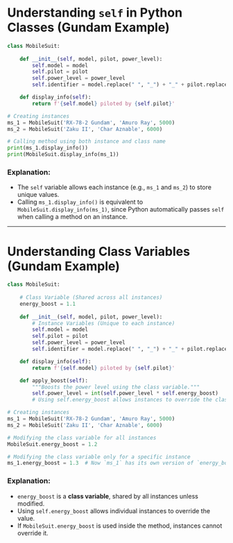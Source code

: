 # Understanding `self` in Python Classes (Gundam Example)  

```python
class MobileSuit:
    
    def __init__(self, model, pilot, power_level):
        self.model = model
        self.pilot = pilot
        self.power_level = power_level
        self.identifier = model.replace(" ", "_") + "_" + pilot.replace(" ", "_")

    def display_info(self):
        return f'{self.model} piloted by {self.pilot}'

# Creating instances
ms_1 = MobileSuit('RX-78-2 Gundam', 'Amuro Ray', 5000)
ms_2 = MobileSuit('Zaku II', 'Char Aznable', 6000)

# Calling method using both instance and class name
print(ms_1.display_info())  
print(MobileSuit.display_info(ms_1))  
```

### Explanation:
- The `self` variable allows each instance (e.g., `ms_1` and `ms_2`) to store unique values.  
- Calling `ms_1.display_info()` is equivalent to `MobileSuit.display_info(ms_1)`, since Python automatically passes `self` when calling a method on an instance.  

---

# Understanding Class Variables (Gundam Example)  

```python
class MobileSuit:
    
    # Class Variable (Shared across all instances)
    energy_boost = 1.1  
    
    def __init__(self, model, pilot, power_level):
        # Instance Variables (Unique to each instance)
        self.model = model
        self.pilot = pilot
        self.power_level = power_level
        self.identifier = model.replace(" ", "_") + "_" + pilot.replace(" ", "_")

    def display_info(self):
        return f'{self.model} piloted by {self.pilot}'

    def apply_boost(self):
        """Boosts the power level using the class variable."""
        self.power_level = int(self.power_level * self.energy_boost)  
        # Using self.energy_boost allows instances to override the class value

# Creating instances
ms_1 = MobileSuit('RX-78-2 Gundam', 'Amuro Ray', 5000)
ms_2 = MobileSuit('Zaku II', 'Char Aznable', 6000)

# Modifying the class variable for all instances
MobileSuit.energy_boost = 1.2  

# Modifying the class variable only for a specific instance
ms_1.energy_boost = 1.3  # Now `ms_1` has its own version of `energy_boost`, separate from the class

```

### Explanation:
- `energy_boost` is a **class variable**, shared by all instances unless modified.  
- Using `self.energy_boost` allows individual instances to override the value.  
- If `MobileSuit.energy_boost` is used inside the method, instances cannot override it.  

